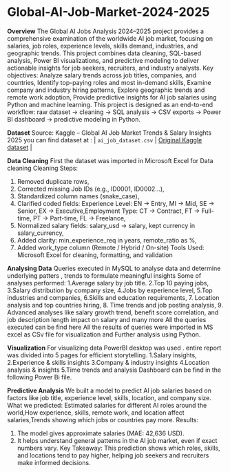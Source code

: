 # Global-AI-Job-Market-2024-2025

**Overview**
The Global AI Jobs Analysis 2024–2025 project provides a comprehensive examination of the worldwide AI job market, focusing on salaries, job roles, experience levels, skills demand, industries, and geographic trends. This project combines data cleaning, SQL-based analysis, Power BI visualizations, and predictive modeling to deliver actionable insights for job seekers, recruiters, and industry analysts.
Key objectives:
Analyze salary trends across job titles, companies, and countries,
Identify top-paying roles and most in-demand skills,
Examine company and industry hiring patterns,
Explore geographic trends and remote work adoption,
Provide predictive insights for AI job salaries using Python and machine learning.
This project is designed as an end-to-end workflow: raw dataset → cleaning → SQL analysis → CSV exports → Power BI dashboard → predictive modeling in Python.

**Dataset**
Source: Kaggle – Global AI Job Market Trends & Salary Insights 2025
 you can find dataset at : | `ai_job_dataset.csv` | [Original Kaggle dataset](datasets/ai_job_dataset.csv) |

**Data Cleaning**
First the dataset was imported in Microsoft Excel for Data cleaning 
Cleaning Steps:
1. Removed duplicate rows,
2. Corrected missing Job IDs (e.g., ID0001, ID0002…),
3. Standardized column names (snake_case),
4. Clarified coded fields:
Experience Level: EN → Entry, MI → Mid, SE → Senior, EX → Executive,Employment Type: CT → Contract, FT → Full-time, PT → Part-time, FL → Freelance,
5. Normalized salary fields: salary_usd → salary, kept currency in salary_currency,
6. Added clarity: min_experience_req in years, remote_ratio as %,
7. Added work_type column (Remote / Hybrid / On-site)
Tools Used: Microsoft Excel for cleaning, formatting, and validation

**Analysing Data**
Queries executed in MySQL to analyse data and determine underlying patters , trends to formulate meaningful insights
Some of analyses performed:
1.Average salary by job title.
2.Top 10 paying jobs,
3.Salary distribution by company size,
4.Jobs by experience level,
5.Top industries and companies,
6.Skills and education requirements,
7. Location analysis and top countries hiring,
8. Time trends and job posting analysis,
9. Advanced analyses like salary growth trend, benefit score correlation, and job description length impact on salary and many more
All the queries executed can be find here
All the results of queries were imported in MS excel as CSv file for visualization and Further analysis using Python.

**Visualization**
For visualizing data PowerBI desktop was used . entire report was divided into 5 pages for efficient storytelling.
1.Salary insights,
2.Experience & skills insights
3.Company & industry insights
4.Location analysis & insights
5.Time trends and analysis
Dashboard can be find in the following Power Bi file.

**Predictive Analysis**
We built a model to predict AI job salaries based on factors like job title, experience level, skills, location, and company size.
What we predicted:
Estimated salaries for different AI roles around the world,How experience, skills, remote work, and location affect salaries,Trends showing which jobs or countries pay more.
Results:
1. The model gives approximate salaries (MAE: 42,636 USD).
2. It helps understand general patterns in the AI job market, even if exact numbers vary.
Key Takeaway:
This prediction shows which roles, skills, and locations tend to pay higher, helping job seekers and recruiters make informed decisions.

